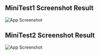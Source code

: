 ## MiniTest1 Screenshot Result
![App Screenshot](https://i.ibb.co.com/3CswYCm/Screenshot-8.jpg)

## MiniTest2 Screenshot Result
![App Screenshot](https://i.ibb.co.com/bzSLbWR/Screenshot-9.jpg)
